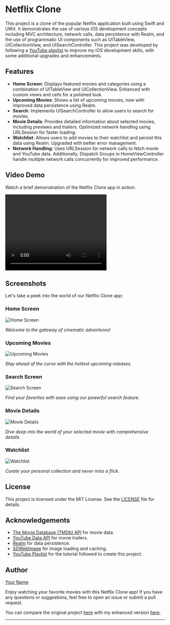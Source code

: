 # Netflix Clone

This project is a clone of the popular Netflix application built using Swift and UIKit. It demonstrates the use of various iOS development concepts including MVC architecture, network calls, data persistence with Realm, and the use of programmatic UI components such as UITableView, UICollectionView, and UISearchController. This project was developed by following a [YouTube playlist](https://youtube.com/playlist?list=PLqj8V2bxPxpDRRpKl01DS5qc3ImXb_MYg&si=nwi3X2JFS898h2y0) to improve my iOS development skills, with some additional upgrades and enhancements.

## Features

- **Home Screen**: Displays featured movies and categories using a combination of UITableView and UICollectionView. Enhanced with custom views and cells for a polished look.
- **Upcoming Movies**: Shows a list of upcoming movies, now with improved data persistence using Realm.
- **Search**: Implements UISearchController to allow users to search for movies.
- **Movie Details**: Provides detailed information about selected movies, including previews and trailers. Optimized network handling using URLSession for faster loading.
- **Watchlist**: Allows users to add movies to their watchlist and persist this data using Realm. Upgraded with better error management.
- **Network Handling**: Uses URLSession for network calls to fetch movie and YouTube data. Additionally, Dispatch Groups in HomeViewController handle multiple network calls concurrently for improved performance.


## Video Demo

Watch a brief demonstration of the Netflix Clone app in action:

<video width="320" height="240" controls>
  <source src="/Users/mhmdebrahim/Desktop/vide.mov" type="video/mov">
  Your browser does not support the video tag.
</video>

## Screenshots

Let's take a peek into the world of our Netflix Clone app:

### Home Screen
![Home Screen](path_to_home_screen_screenshot)

*Welcome to the gateway of cinematic adventures!*

### Upcoming Movies
![Upcoming Movies](path_to_upcoming_movies_screenshot)

*Stay ahead of the curve with the hottest upcoming releases.*

### Search Screen
![Search Screen](path_to_search_screen_screenshot)

*Find your favorites with ease using our powerful search feature.*

### Movie Details
![Movie Details](path_to_movie_details_screenshot)

*Dive deep into the world of your selected movie with comprehensive details.*

### Watchlist
![Watchlist](path_to_watchlist_screenshot)

*Curate your personal collection and never miss a flick.*

## License

This project is licensed under the MIT License. See the [LICENSE](LICENSE) file for details.

## Acknowledgements

- [The Movie Database (TMDb) API](https://www.themoviedb.org/documentation/api) for movie data.
- [YouTube Data API](https://developers.google.com/youtube/v3) for movie trailers.
- [Realm](https://realm.io/) for data persistence.
- [SDWebImage](https://github.com/SDWebImage/SDWebImage) for image loading and caching.
- [YouTube Playlist](https://www.youtube.com/playlist?list=YOUR_PLAYLIST_LINK) for the tutorial followed to create this project.

## Author

[Your Name](https://github.com/your-github-username)

Enjoy watching your favorite movies with this Netflix Clone app! If you have any questions or suggestions, feel free to open an issue or submit a pull request.

You can compare the original project [here](https://github.com/amrhossam96/Netflix-clone.git) with my enhanced version [here](https://github.com/M7md-Ebrahim/Netflix-Clone.git).

--- 
